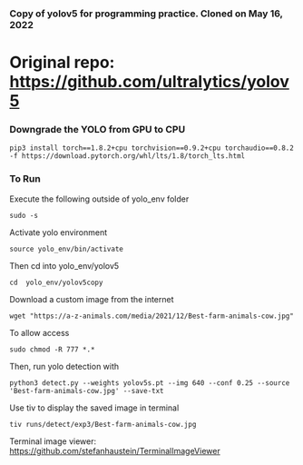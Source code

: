 ### Copy of yolov5 for programming practice. Cloned on May 16, 2022

# Original repo: https://github.com/ultralytics/yolov5

### Downgrade the YOLO from GPU to CPU

```
pip3 install torch==1.8.2+cpu torchvision==0.9.2+cpu torchaudio==0.8.2 -f https://download.pytorch.org/whl/lts/1.8/torch_lts.html
```

### To Run

Execute the following outside of yolo_env folder

```
sudo -s
```

Activate yolo environment

```
source yolo_env/bin/activate
```

Then cd into yolo_env/yolov5

```
cd  yolo_env/yolov5copy
```

Download a custom image from the internet 

```
wget "https://a-z-animals.com/media/2021/12/Best-farm-animals-cow.jpg"
```

To allow access

```
sudo chmod -R 777 *.*
```

Then, run yolo detection with

```
python3 detect.py --weights yolov5s.pt --img 640 --conf 0.25 --source 'Best-farm-animals-cow.jpg' --save-txt
```
 
Use tiv to display the saved image in terminal

```
tiv runs/detect/exp3/Best-farm-animals-cow.jpg
```
Terminal image viewer: https://github.com/stefanhaustein/TerminalImageViewer




